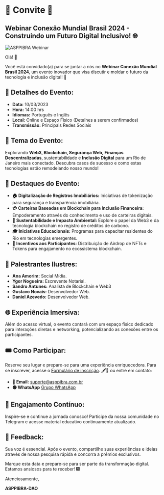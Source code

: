 # 🎉 Convite 🎉

## Webinar Conexão Mundial Brasil 2024 - Construindo um Futuro Digital Inclusivo! 🌐

![ASPPIBRA Webinar](https://raw.githubusercontent.com/ASPPIBRA-DAO/Imagens/fb24c26614bd5c9e9279572c9a2d4e848bccb200/Jornal/ASPPIBRA-Webinar.svg)

Olá! 👋

Você está convidado(a) para se juntar a nós no **Webinar Conexão Mundial Brasil 2024**, um evento inovador que visa discutir e moldar o futuro da tecnologia e inclusão digital! 🚀

## 📅 Detalhes do Evento:

- **Data:** 10/03/2023
- **Hora:** 14:00 hrs
- **Idiomas:** Português e Inglês
- **Local:** Online e Espaço Físico (Detalhes a serem confirmados)
- **Transmissão:** Principais Redes Sociais

## 🌟 Tema do Evento:

Explorando **Web3, Blockchain, Segurança Web, Finanças Descentralizadas**, sustentabilidade e **Inclusão Digital** para um Rio de Janeiro mais conectado. Descubra casos de sucesso e como estas tecnologias estão remodelando nosso mundo!

## 📢 Destaques do Evento:

- **🏠 Digitalização de Registros Imobiliários:** Iniciativas de tokenização para segurança e transparência imobiliária.
- **💳 Carteiras Baseadas em Blockchain para Inclusão Financeira:** Empoderamento através do conhecimento e uso de carteiras digitais.
- **🌿 Sustentabilidade e Impacto Ambiental:** Explore o papel da Web3 e da tecnologia blockchain no registro de créditos de carbono.
- **🎓 Iniciativas Educacionais:** Programas para capacitar residentes do Rio em tecnologias emergentes.
- **🎁 Incentivos aos Participantes:** Distribuição de Airdrop de NFTs e Tokens para engajamento no ecossistema blockchain.

## 🎤 Palestrantes Ilustres:

- **Ana Amorim:** Social Mídia.
- **Ygor Nogueira:** Escrevente Notarial.
- **Sandro Antunes:** Analista de Blockchain e Web3
- **Gustavo Novais:** Desenvolvedor Web.
- **Daniel Azevedo:** Desenvolvedor Web.

## 🌐 Experiência Imersiva:

Além do acesso virtual, o evento contará com um espaço físico dedicado para interações diretas e networking, potencializando as conexões entre os participantes.

## 🎟️ Como Participar:

Reserve seu lugar e prepare-se para uma experiência enriquecedora. Para se inscrever, acesse o [Formulário de inscrição](https://forms.gle/UJKDXpdNt3g8SJFs8). 🖋️📲 ou entre em contato:

- **📧 Email:** suporte@asppibra.com.br
- **🟢 WhatsApp** [Grupo WhatsApp](https://chat.whatsapp.com/FF6cs4zKS6BGxhLOyaNgu1)
## 🌱 Engajamento Contínuo:

Inspire-se e continue a jornada conosco! Participe da nossa comunidade no Telegram e acesse material educativo continuamente atualizado.

## 💌 Feedback:

Sua voz é essencial. Após o evento, compartilhe suas experiências e ideias através de nossa pesquisa rápida e concorra a prêmios exclusivos.

Marque esta data e prepare-se para ser parte da transformação digital. Estamos ansiosos para te receber! 🎆

Atenciosamente,

**ASPPIBRA-DAO**

